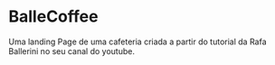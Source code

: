 # BalleCoffee
Uma landing Page de uma cafeteria criada a partir do tutorial da Rafa Ballerini no seu canal do youtube.

